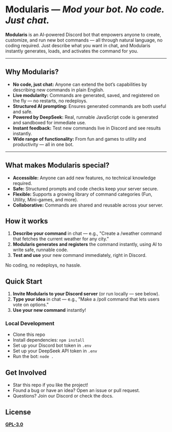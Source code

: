 # Modularis — *Mod your bot. No code. Just chat.*

**Modularis** is an AI-powered Discord bot that empowers anyone to create, customize, and run new bot commands — all through natural language, no coding required. Just describe what you want in chat, and Modularis instantly generates, loads, and activates the command for you.

---

## Why Modularis?

- **No code, just chat:** Anyone can extend the bot’s capabilities by describing new commands in plain English.
- **Live modularity:** Commands are generated, saved, and registered on the fly — no restarts, no redeploys.
- **Structured AI prompting:** Ensures generated commands are both useful and safe.
- **Powered by DeepSeek:** Real, runnable JavaScript code is generated and sandboxed for immediate use.
- **Instant feedback:** Test new commands live in Discord and see results instantly.
- **Wide range of functionality:** From fun and games to utility and productivity — all in one bot.

---


## What makes Modularis special?

- **Accessible:** Anyone can add new features, no technical knowledge required.
- **Safe:** Structured prompts and code checks keep your server secure.
- **Flexible:** Supports a growing library of command categories (Fun, Utility, Mini-games, and more).
- **Collaborative:** Commands are shared and reusable across your server.


## How it works

1. **Describe your command** in chat — e.g., "Create a /weather command that fetches the current weather for any city."
2. **Modularis generates and registers** the command instantly, using AI to write safe, runnable code.
3. **Test and use** your new command immediately, right in Discord.

No coding, no redeploys, no hassle.


## Quick Start

1. **Invite Modularis to your Discord server** (or run locally — see below).
2. **Type your idea** in chat — e.g., "Make a /poll command that lets users vote on options."
3. **Use your new command** instantly!

### Local Development
- Clone this repo
- Install dependencies: `npm install`
- Set up your Discord bot token in `.env`
- Set up your DeepSeek API token in `.env`
- Run the bot: `node .`


## Get Involved

- Star this repo if you like the project!
- Found a bug or have an idea? Open an issue or pull request.
- Questions? Join our Discord or check the docs.

## License
[**GPL-3.0**](./LICENSE)